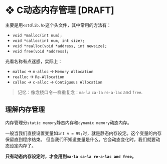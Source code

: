 # ❖ C动态内存管理 [DRAFT]

主要是用`<stdlib.h>`这个头文件，其中常用的方法有：
- `void *malloc(int num); `
- `void *calloc(int num, int size);`
- `void *realloc(void *address, int newsize); `
- `void free(void *address); `

光看名称有点迷惑，实际上：
- `malloc` -> `m-alloc` -> `Memory Allocation`
- `realloc` -> `Re-Allocation`
- `calloc` -> `c-alloc` -> `Contiguous Allocation`

> 记忆：像念绕口令一样重复念：`ma-la` `ca-la` `re-a-lac` and `free`.

## 理解内存管理

内存管理分`static memory`静态内存和`dynamic memory`动态内存。

一般当我们直接设置变量如`int v = 99;`时，就是静态内存设定。这个变量的内存保留直到程序结束。
但当我们不知道变量是什么，它会动态变化时，我们就要动态设定内存了。

**只有动态内存设定时，才会用到`ma-la ca-la re-a-lac and free`。**

